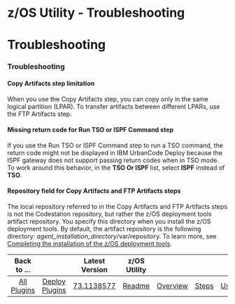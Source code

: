 
z/OS Utility - Troubleshooting
==============================

# Troubleshooting


### Troubleshooting



#### Copy Artifacts step limitation

When you use the Copy Artifacts step, you can copy only in the same logical partition (LPAR). To transfer artifacts between different LPARs, use the FTP Artifacts step.

#### Missing return code for Run TSO or ISPF Command step

If you use the Run TSO or ISPF Command step to run a TSO command, the return code might not be displayed in IBM UrbanCode Deploy because the ISPF gateway does not support passing return codes when in TSO mode. To work around this behavior, in the **TSO Or ISPF** list, select **ISPF** instead of **TSO**.

#### Repository field for Copy Artifacts and FTP Artifacts steps

The local repository referred to in the Copy Artifacts and FTP Artifacts steps is not the Codestation repository, but rather the z/OS deployment tools artifact repository. You specify this directory when you install the z/OS deployment tools. By default, the artifact repository is the following directory: *agent\_installation\_directory*/var/repository. To learn more, see [Completing the installation of the z/OS deployment tools](http://www-01.ibm.com/support/knowledgecenter/SS4GSP_6.2.1/com.ibm.udeploy.doc/topics/zos_installing_finish.html?lang=en).


|          Back to ...          |                                |                                                        Latest Version                                                         |    z/OS Utility     |||||
|:-----------------------------:|:------------------------------:|:-----------------------------------------------------------------------------------------------------------------------------:|:-------------------:| :---: | :---: | :---: | :---: |
| [All Plugins](../../index.md) | [Deploy Plugins](../README.md) | [73.1138577](https://raw.githubusercontent.com/UrbanCode/IBM-UCD-PLUGINS/main/files/zos-deploy/ucd-zos-deploy-73.1138577.zip) | [Readme](README.md) |[Overview](overview.md)|[Steps](steps.md)|[Usage](usage.md)|[Downloads](downloads.md)|
